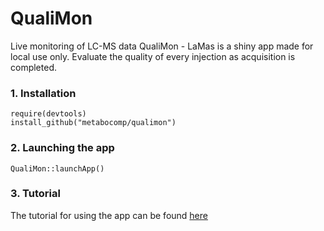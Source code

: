 # QualiMon
Live monitoring of LC-MS data
QualiMon - LaMas is a shiny app made for local use only.
Evaluate the quality of every injection as acquisition is completed.

### 1. Installation
```
require(devtools)
install_github("metabocomp/qualimon")
```

### 2. Launching the app
```
QualiMon::launchApp()
```

### 3. Tutorial
The tutorial for using the app can be found [here](https://github.com/MetaboComp/QualiMon/tutorial.pdf)
